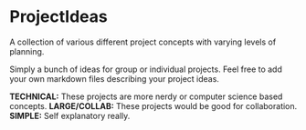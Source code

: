 # ProjectIdeas
A collection of various different project concepts with varying levels of planning.

Simply a bunch of ideas for group or individual projects. Feel free to add your own markdown files describing your project ideas.

**TECHNICAL:** These projects are more nerdy or computer science based concepts.
**LARGE/COLLAB:** These projects would be good for collaboration.
**SIMPLE:** Self explanatory really.
